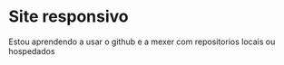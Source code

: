 # Site responsivo
 Estou aprendendo a usar o github e a mexer com repositorios locais ou hospedados

